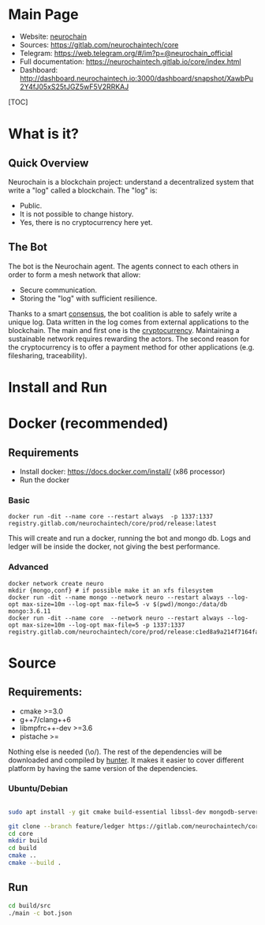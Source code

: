 # Main Page

* Website: [neurochain](https://www.neurochaintech.io) 
* Sources: https://gitlab.com/neurochaintech/core
* Telegram:  https://web.telegram.org/#/im?p=@neurochain_official
* Full documentation: https://neurochaintech.gitlab.io/core/index.html
* Dashboard: http://dashboard.neurochaintech.io:3000/dashboard/snapshot/XawbPu2Y4fJ05xS25tJGZ5wF5V2RRKAJ

[TOC]

# What is it?

## Quick Overview

Neurochain is a blockchain project: understand a decentralized system that write a "log" called a blockchain. 
The "log" is:
* Public.
* It is not possible to change history.
* Yes, there is no cryptocurrency here yet.


## The Bot

The bot is the Neurochain agent. The agents connect to each others in order to form a mesh network that allow: 
* Secure communication.
* Storing the "log" with sufficient resilience. 

Thanks to a smart [consensus](https://github.com/neurochain/WhitePaper), the bot coalition is able to safely write a unique log. Data written in the log comes 
from external applications to the blockchain. The main and first one is the [cryptocurrency](https://en.wikipedia.org/wiki/Cryptocurrency). Maintaining a 
sustainable network requires rewarding the actors. The second reason for the cryptocurrency is to offer a payment method for other 
applications (e.g. filesharing, traceability).


# Install and Run 

# Docker (recommended)

## Requirements

* Install docker: https://docs.docker.com/install/ (x86 processor)
* Run the docker

### Basic 

```
docker run -dit --name core --restart always  -p 1337:1337 registry.gitlab.com/neurochaintech/core/prod/release:latest
```

This will create and run a docker, running the bot and mongo db. Logs and ledger will be inside the docker, not giving the best performance.

### Advanced

```
docker network create neuro
mkdir {mongo,conf} # if possible make it an xfs filesystem
docker run -dit --name mongo --network neuro --restart always --log-opt max-size=10m --log-opt max-file=5 -v $(pwd)/mongo:/data/db  mongo:3.6.11
docker run -dit --name core  --network neuro --restart always --log-opt max-size=10m --log-opt max-file=5 -p 1337:1337 registry.gitlab.com/neurochaintech/core/prod/release:c1ed8a9a214f7164fa550eb489b571f4a1c9d5f8
```


# Source 

## Requirements: 
* cmake >=3.0
* g++7/clang++6
* libmpfrc++-dev >=3.6
* pistache >= 

Nothing else is needed (\o/). The rest of the dependencies will be downloaded and compiled by [hunter](http://www.hunter.sh/). 
It makes it easier to cover different platform by having the same version of the dependencies.

### Ubuntu/Debian 

```bash

sudo apt install -y git cmake build-essential libssl-dev mongodb-server libmpfrc++-dev

git clone --branch feature/ledger https://gitlab.com/neurochaintech/core.git
cd core
mkdir build
cd build
cmake ..
cmake --build .
```

## Run 

```bash
cd build/src
./main -c bot.json
```
